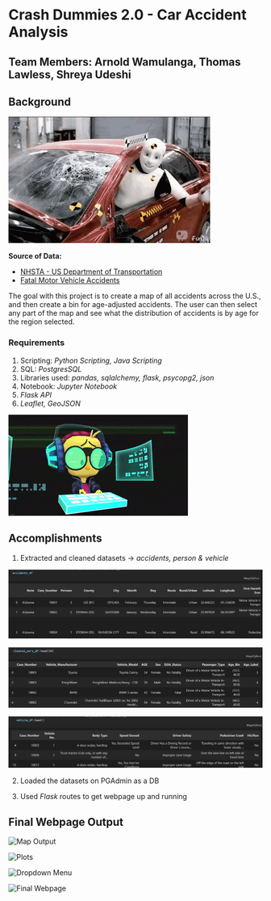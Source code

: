 # Crash Dummies 2.0 - Car Accident Analysis

## Team Members: Arnold Wamulanga, Thomas Lawless, Shreya Udeshi

## Background

![Crash Dummies](/static/images/1.gif)

**Source of Data:** 

* [NHSTA - US Department of Transportation](https://www.nhtsa.gov/file-downloads?p=nhtsa/downloads/CRSS/2019/)
* [Fatal Motor Vehicle Accidents](https://data-usdot.opendata.arcgis.com/datasets/usdot::fatal-motor-vehicle-accidents/)

The goal with this project is to create a map of all accidents across the U.S., and then create a bin for age-adjusted accidents. The user can then select any part of the map and see what the distribution of accidents is by age for the region selected.

### Requirements

1. Scripting: *Python Scripting, Java Scripting*
2. SQL: *PostgresSQL*
3. Libraries used: *pandas, sqlalchemy, flask, psycopg2, json*
4. Notebook: *Jupyter Notebook*
5. *Flask API*
6. *Leaflet, GeoJSON*

![Coder](/static/images/2.gif)

## Accomplishments

1. Extracted and cleaned datasets -> *accidents, person & vehicle*

![Accidents](/static/images/accidents.png)

![People](/static/images/people.png)

![Vehicle](/static/images/vehicle.png)

2. Loaded the datasets on PGAdmin as a DB

3. Used *Flask* routes to get webpage up and running

## Final Webpage Output

![Map Output](/static/images)

![Plots](/static/images)

![Dropdown Menu](/static/images)

![Final Webpage](/static/images/)